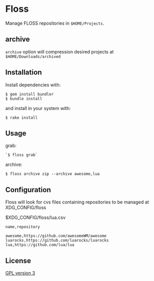 # Floss

Manage FLOSS repositories in `$HOME/Projects`.

## archive
`archive` option will compression desired projects at `$HOME/Downloads/archived` 


## Installation

Install dependencies with:

    $ gem install bundler
    $ bundle install

and install in your system with:    

    $ rake install

## Usage

grab: 

    `$ floss grab`

archive: 

    $ floss archive zip --archive awesome,lua

## Configuration

Floss will look for cvs files containing repositories to be managed at XDG_CONFIG/floss

$XDG_CONFIG/floss/lua.csv 
 
```csv
name,repository

awesome,https://github.com/awesomeWM/awesome
luarocks,https://github.com/luarocks/luarocks
lua,https://github.com/lua/lua

```


## License
[GPL version 3](https://www.gnu.org/licenses/gpl-3.0.en.html)
